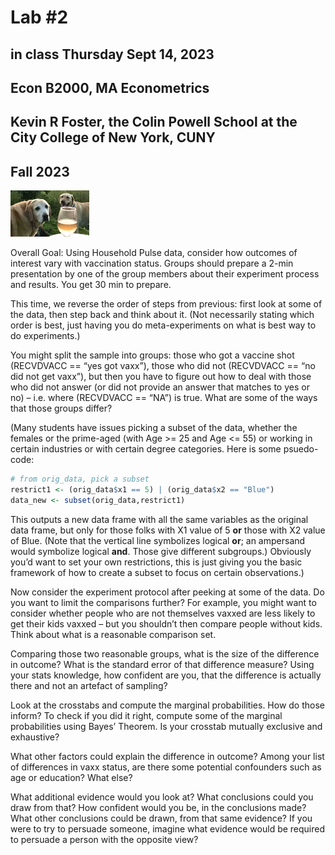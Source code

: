 Lab \#2
================

## in class Thursday Sept 14, 2023

## Econ B2000, MA Econometrics

## Kevin R Foster, the Colin Powell School at the City College of New York, CUNY

## Fall 2023

<img src="2labs_c.jpg" style="width:25.0%" />

Overall Goal: Using Household Pulse data, consider how outcomes of
interest vary with vaccination status. Groups should prepare a 2-min
presentation by one of the group members about their experiment process
and results. You get 30 min to prepare.

This time, we reverse the order of steps from previous: first look at
some of the data, then step back and think about it. (Not necessarily
stating which order is best, just having you do meta-experiments on what
is best way to do experiments.)

You might split the sample into groups: those who got a vaccine shot
(RECVDVACC == “yes got vaxx”), those who did not (RECVDVACC == “no did
not get vaxx”), but then you have to figure out how to deal with those
who did not answer (or did not provide an answer that matches to yes or
no) – i.e. where (RECVDVACC == “NA”) is true. What are some of the ways
that those groups differ?

(Many students have issues picking a subset of the data, whether the
females or the prime-aged (with Age \>= 25 and Age \<= 55) or working in
certain industries or with certain degree categories. Here is some
psuedo-code:

``` r
# from orig_data, pick a subset
restrict1 <- (orig_data$x1 == 5) | (orig_data$x2 == "Blue")
data_new <- subset(orig_data,restrict1)
```

This outputs a new data frame with all the same variables as the
original data frame, but only for those folks with X1 value of 5 **or**
those with X2 value of Blue. (Note that the vertical line symbolizes
logical **or**; an ampersand would symbolize logical **and**. Those give
different subgroups.) Obviously you’d want to set your own restrictions,
this is just giving you the basic framework of how to create a subset to
focus on certain observations.)

Now consider the experiment protocol after peeking at some of the data.
Do you want to limit the comparisons further? For example, you might
want to consider whether people who are not themselves vaxxed are less
likely to get their kids vaxxed – but you shouldn’t then compare people
without kids. Think about what is a reasonable comparison set.

Comparing those two reasonable groups, what is the size of the
difference in outcome? What is the standard error of that difference
measure? Using your stats knowledge, how confident are you, that the
difference is actually there and not an artefact of sampling?

Look at the crosstabs and compute the marginal probabilities. How do
those inform? To check if you did it right, compute some of the marginal
probabilities using Bayes’ Theorem. Is your crosstab mutually exclusive
and exhaustive?

What other factors could explain the difference in outcome? Among your
list of differences in vaxx status, are there some potential confounders
such as age or education? What else?

What additional evidence would you look at? What conclusions could you
draw from that? How confident would you be, in the conclusions made?
What other conclusions could be drawn, from that same evidence? If you
were to try to persuade someone, imagine what evidence would be required
to persuade a person with the opposite view?
